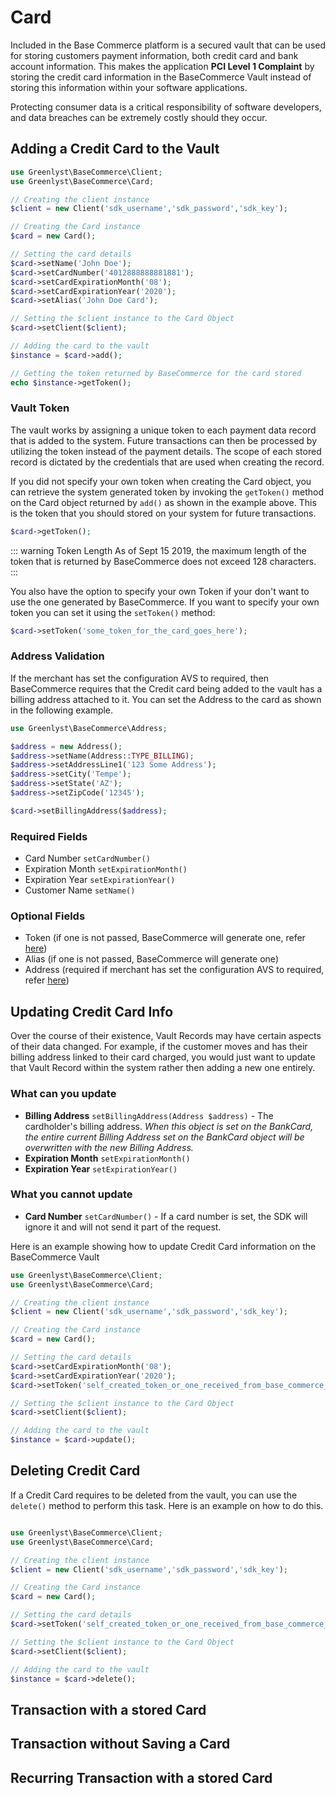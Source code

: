 # Card


Included in the Base Commerce platform is a secured vault that can be used for storing customers payment information, both credit card and bank account information. 
This makes the application **PCI Level 1 Complaint** by storing the credit card information in the BaseCommerce Vault instead of storing this information within your software applications.

Protecting consumer data is a critical responsibility of software developers, and data breaches can be extremely costly should they occur. 

## Adding a Credit Card to the Vault

```php
use Greenlyst\BaseCommerce\Client;
use Greenlyst\BaseCommerce\Card;

// Creating the client instance
$client = new Client('sdk_username','sdk_password','sdk_key');

// Creating the Card instance
$card = new Card();

// Setting the card details
$card->setName('John Doe');
$card->setCardNumber('4012888888881881');
$card->setCardExpirationMonth('08');
$card->setCardExpirationYear('2020');
$card->setAlias('John Doe Card');

// Setting the $client instance to the Card Object
$card->setClient($client);

// Adding the card to the vault
$instance = $card->add();

// Getting the token returned by BaseCommerce for the card stored
echo $instance->getToken();
```

### Vault Token 

The vault works by assigning a unique token to each payment data record that is added to the system. Future transactions can then be processed by utilizing the token instead of the payment details. The scope of each stored record is dictated by the credentials that are used when creating the record.

If you did not specify your own token when creating the Card object, you can retrieve the system generated token by invoking the `getToken()` method on the Card object returned by `add()` as shown in the example above. 
This is the token that you should stored on your system for future transactions.

```php
$card->getToken();
```

::: warning Token Length
As of Sept 15 2019, the maximum length of the token that is returned by BaseCommerce does not exceed 128 characters. 
:::

You also have the option to specify your own Token if your don't want to use the one generated by BaseCommerce. 
If you want to specify your own token you can set it using the `setToken()` method:

```php
$card->setToken('some_token_for_the_card_goes_here');
```

### Address Validation
If the merchant has set the configuration AVS to required, then BaseCommerce requires that the Credit card being added to the vault has a billing address attached to it. 
You can set the Address to the card as shown in the following example.

```php
use Greenlyst\BaseCommerce\Address;

$address = new Address();
$address->setName(Address::TYPE_BILLING);
$address->setAddressLine1('123 Some Address');
$address->setCity('Tempe');
$address->setState('AZ');
$address->setZipCode('12345');

$card->setBillingAddress($address);
```

### Required Fields 

- Card Number `setCardNumber()`
- Expiration Month `setExpirationMonth()`
- Expiration Year `setExpirationYear()`
- Customer Name `setName()`

### Optional Fields

- Token (if one is not passed, BaseCommerce will generate one, refer [here](#vault-token))
- Alias (if one is not passed, BaseCommerce will generate one)
- Address (required if merchant has set the configuration AVS to required, refer [here](#address-validation))

## Updating Credit Card Info

Over the course of their existence, Vault Records may have certain aspects of their data changed. For example, 
if the customer moves and has their billing address linked to their card charged, you would just want to update that 
Vault Record within the system rather then adding a new one entirely.

### What can you update

- **Billing Address** `setBillingAddress(Address $address)` - The cardholder's billing address. _When this object is set on the BankCard, the entire current Billing Address set on the BankCard object will be overwritten with the new Billing Address._ 
- **Expiration Month** `setExpirationMonth()`
- **Expiration Year** `setExpirationYear()`

### What you cannot update
- **Card Number** `setCardNumber()` - If a card number is set, the SDK will ignore it and will not send it part of the request.

Here is an example showing how to update Credit Card information on the BaseCommerce Vault

```php
use Greenlyst\BaseCommerce\Client;
use Greenlyst\BaseCommerce\Card;

// Creating the client instance
$client = new Client('sdk_username','sdk_password','sdk_key');

// Creating the Card instance
$card = new Card();

// Setting the card details
$card->setCardExpirationMonth('08');
$card->setCardExpirationYear('2020');
$card->setToken('self_created_token_or_one_received_from_base_commerce_goes_here');

// Setting the $client instance to the Card Object
$card->setClient($client);

// Adding the card to the vault
$instance = $card->update();

```

## Deleting Credit Card

If a Credit Card requires to be deleted from the vault, you can use the `delete()` method to perform this task. Here is an example on how to do this.

```php

use Greenlyst\BaseCommerce\Client;
use Greenlyst\BaseCommerce\Card;

// Creating the client instance
$client = new Client('sdk_username','sdk_password','sdk_key');

// Creating the Card instance
$card = new Card();

// Setting the card details
$card->setToken('self_created_token_or_one_received_from_base_commerce_goes_here');

// Setting the $client instance to the Card Object
$card->setClient($client);

// Adding the card to the vault
$instance = $card->delete();

```

## Transaction with a stored Card

## Transaction without Saving a Card

## Recurring Transaction with a stored Card 

